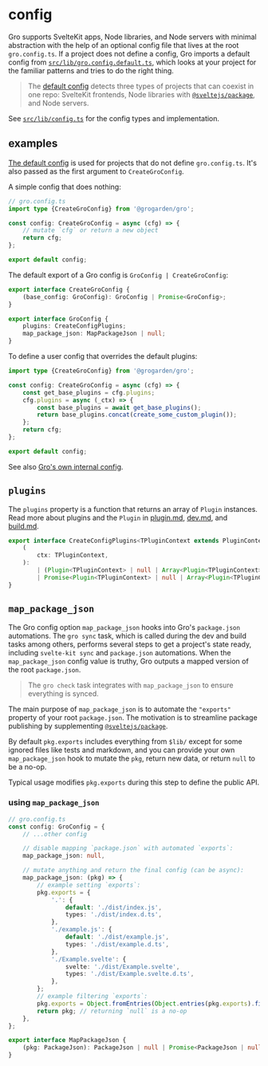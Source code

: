 # config

Gro supports SvelteKit apps, Node libraries, and Node servers with minimal abstraction
with the help of an optional config file that lives at the root `gro.config.ts`.
If a project does not define a config, Gro imports a default config from
[`src/lib/gro.config.default.ts`](/src/lib/gro.config.default.ts),
which looks at your project for the familiar patterns and tries to do the right thing.

> The [default config](/src/lib/gro.config.default.ts)
> detects three types of projects that can coexist in one repo:
> SvelteKit frontends,
> Node libraries with [`@sveltejs/package`](https://kit.svelte.dev/docs/packaging),
> and Node servers.

See [`src/lib/config.ts`](/src/lib/config.ts) for the config types and implementation.

## examples

[The default config](/src/lib/gro.config.default.ts)
is used for projects that do not define `gro.config.ts`.
It's also passed as the first argument to `CreateGroConfig`.

A simple config that does nothing:

```ts
// gro.config.ts
import type {CreateGroConfig} from '@grogarden/gro';

const config: CreateGroConfig = async (cfg) => {
	// mutate `cfg` or return a new object
	return cfg;
};

export default config;
```

The default export of a Gro config is `GroConfig | CreateGroConfig`:

```ts
export interface CreateGroConfig {
	(base_config: GroConfig): GroConfig | Promise<GroConfig>;
}

export interface GroConfig {
	plugins: CreateConfigPlugins;
	map_package_json: MapPackageJson | null;
}
```

To define a user config that overrides the default plugins:

```ts
import type {CreateGroConfig} from '@grogarden/gro';

const config: CreateGroConfig = async (cfg) => {
	const get_base_plugins = cfg.plugins;
	cfg.plugins = async (_ctx) => {
		const base_plugins = await get_base_plugins();
		return base_plugins.concat(create_some_custom_plugin());
	};
	return cfg;
};

export default config;
```

See also [Gro's own internal config](/gro.config.ts).

## `plugins`

The `plugins` property is a function that returns an array of `Plugin` instances.
Read more about plugins and the `Plugin` in
[plugin.md](plugin.md), [dev.md](dev.md#plugin), and [build.md](build.md#plugin).

```ts
export interface CreateConfigPlugins<TPluginContext extends PluginContext = PluginContext> {
	(
		ctx: TPluginContext,
	):
		| (Plugin<TPluginContext> | null | Array<Plugin<TPluginContext> | null>)
		| Promise<Plugin<TPluginContext> | null | Array<Plugin<TPluginContext> | null>>;
}
```

## `map_package_json`

The Gro config option `map_package_json` hooks into Gro's `package.json` automations.
The `gro sync` task, which is called during the dev and build tasks among others,
performs several steps to get a project's state ready,
including `svelte-kit sync` and `package.json` automations.
When the `map_package_json` config value is truthy,
Gro outputs a mapped version of the root `package.json`.

> The `gro check` task integrates with `map_package_json` to ensure everything is synced.

The main purpose of `map_package_json` is to automate
the `"exports"` property of your root `package.json`.
The motivation is to streamline package publishing by supplementing
[`@sveltejs/package`](https://kit.svelte.dev/docs/packaging).

By default `pkg.exports` includes everything from `$lib/`
except for some ignored files like tests and markdown,
and you can provide your own `map_package_json` hook to
mutate the `pkg`, return new data, or return `null` to be a no-op.

Typical usage modifies `pkg.exports` during this step to define the public API.

### using `map_package_json`

```ts
// gro.config.ts
const config: GroConfig = {
	// ...other config

	// disable mapping `package.json` with automated `exports`:
	map_package_json: null,

	// mutate anything and return the final config (can be async):
	map_package_json: (pkg) => {
		// example setting `exports`:
		pkg.exports = {
			'.': {
				default: './dist/index.js',
				types: './dist/index.d.ts',
			},
			'./example.js': {
				default: './dist/example.js',
				types: './dist/example.d.ts',
			},
			'./Example.svelte': {
				svelte: './dist/Example.svelte',
				types: './dist/Example.svelte.d.ts',
			},
		};
		// example filtering `exports`:
		pkg.exports = Object.fromEntries(Object.entries(pkg.exports).filter(/* ... */));
		return pkg; // returning `null` is a no-op
	},
};

export interface MapPackageJson {
	(pkg: PackageJson): PackageJson | null | Promise<PackageJson | null>;
}
```
